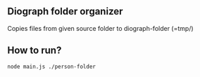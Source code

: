 ## Diograph folder organizer

Copies files from given source folder to diograph-folder (=tmp/)

## How to run?
```
node main.js ./person-folder
```
